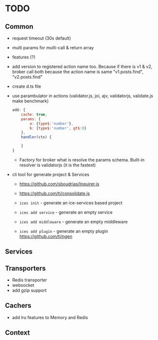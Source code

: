 # TODO

## Common
- request timeout (30s default)
- multi params for multi-call & return array
- features (?)
- add version to registered action name too. Because if there is v1 & v2, broker call both because the action name is same
	"v1.posts.find", "v2.posts.find"

- create d.ts file
- use parambulator in actions (validator.js, joi, ajv, validatorjs, validate.js make benchmark)
	```js
	add: {
		cache: true,
		params: {
			a: {type$:'number'},
			b: {type$:'number', gt$:0}
		},
		handler(ctx) {

		}
	}
	```
	- Factory for broker what is resolve the params schema. Built-in resolver is validatorjs (it is the fastest)

- cli tool for generate project & Services
	- https://github.com/sboudrias/Inquirer.js
	- https://github.com/tj/consolidate.js

	- `ices init` - generate an ice-services based project
	- `ices add service` - generate an empty service
	- `ices add middleware` - generate an empty middleware
	- `ices add plugin` - generate an empty plugin
	https://github.com/tj/ngen 

## Services

## Transporters
- Redis transporter
- websocket
- add gzip support

## Cachers
- add lru features to Memory and Redis

## Context
